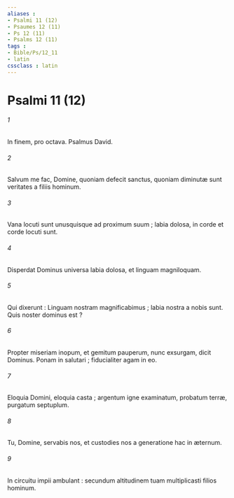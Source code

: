 ```yaml
---
aliases : 
- Psalmi 11 (12)
- Psaumes 12 (11)
- Ps 12 (11)
- Psalms 12 (11)
tags : 
- Bible/Ps/12_11
- latin
cssclass : latin
---
```


# Psalmi 11 (12)

###### 1
In finem, pro octava. Psalmus David.
###### 2
Salvum me fac, Domine, quoniam defecit sanctus, quoniam diminutæ sunt veritates a filiis hominum.
###### 3
Vana locuti sunt unusquisque ad proximum suum ; labia dolosa, in corde et corde locuti sunt.
###### 4
Disperdat Dominus universa labia dolosa, et linguam magniloquam.
###### 5
Qui dixerunt : Linguam nostram magnificabimus ; labia nostra a nobis sunt. Quis noster dominus est ?
###### 6
Propter miseriam inopum, et gemitum pauperum, nunc exsurgam, dicit Dominus. Ponam in salutari ; fiducialiter agam in eo.
###### 7
Eloquia Domini, eloquia casta ; argentum igne examinatum, probatum terræ, purgatum septuplum.
###### 8
Tu, Domine, servabis nos, et custodies nos a generatione hac in æternum.
###### 9
In circuitu impii ambulant : secundum altitudinem tuam multiplicasti filios hominum.
